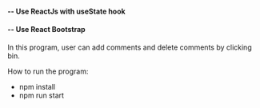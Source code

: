 #### -- Use ReactJs with useState hook
#### -- Use React Bootstrap

In this program, user can add comments and delete comments by clicking bin.

How to run the program:  
- npm install  
- npm run start